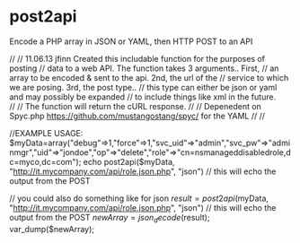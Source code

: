 post2api
========

Encode a PHP array in JSON or YAML, then HTTP POST to an API

//
// 11.06.13 jfinn Created this includable function for the purposes of posting 
//                data to a web API.  The function takes 3 arguments.. First,
//                an array to be encoded & sent to the api.  2nd, the url of the
//                service to which we are posing. 3rd, the post type..
//                this type can either be json or yaml and may possibly be expanded
//                to include things like xml in the future.  
//
//              The function will return the cURL response.
//
//              Depenedent on Spyc.php https://github.com/mustangostang/spyc/ for the YAML
//
//

//EXAMPLE USAGE:
$myData=array("debug"=>1,"force"=>1,"svc_uid"=>"admin","svc_pw"=>"adminmgr","uid"=>"jondoe","op"=>"delete","role"=>"cn=nsmanageddisabledrole,dc=myco,dc=com");
echo post2api($myData, "http://it.mycompany.com/api/role.json.php", "json") // this will echo the output from the POST

// you could also do something like for json
$result = post2api($myData, "http://it.mycompany.com/api/role.json.php", "json") // this will echo the output from the POST
$newArray = json_decode($result);
var_dump($newArray);
